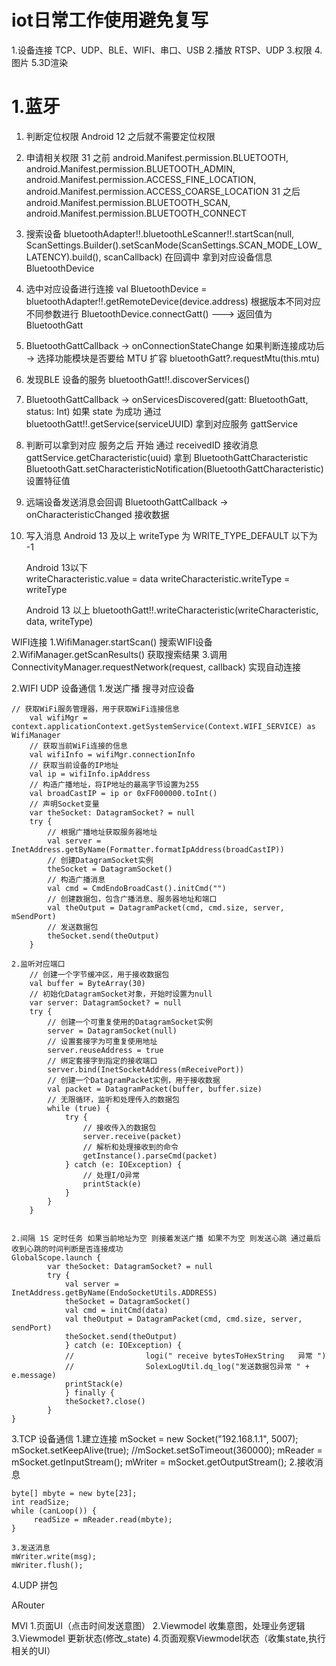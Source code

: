 

# iot日常工作使用避免复写

1.设备连接 TCP、UDP、BLE、WIFI、串口、USB
2.播放 RTSP、UDP 
3.权限 
4.图片
5.3D渲染



# 1.蓝牙
 1. 判断定位权限 Android 12 之后就不需要定位权限
 2. 申请相关权限 
    31 之前 
       android.Manifest.permission.BLUETOOTH,
       android.Manifest.permission.BLUETOOTH_ADMIN,
       android.Manifest.permission.ACCESS_FINE_LOCATION,
       android.Manifest.permission.ACCESS_COARSE_LOCATION
    31 之后
       android.Manifest.permission.BLUETOOTH_SCAN,
       android.Manifest.permission.BLUETOOTH_CONNECT

 3. 搜索设备
    bluetoothAdapter!!.bluetoothLeScanner!!.startScan(null, ScanSettings.Builder().setScanMode(ScanSettings.SCAN_MODE_LOW_LATENCY).build(), scanCallback)
    在回调中 拿到对应设备信息 BluetoothDevice

 4. 选中对应设备进行连接
    val BluetoothDevice = bluetoothAdapter!!.getRemoteDevice(device.address)
    根据版本不同对应不同参数进行  BluetoothDevice.connectGatt() ---> 返回值为 BluetoothGatt

 5. BluetoothGattCallback -> onConnectionStateChange
    如果判断连接成功后 -> 选择功能模块是否要给 MTU 扩容  bluetoothGatt?.requestMtu(this.mtu)

 6. 发现BLE 设备的服务  bluetoothGatt!!.discoverServices()

 7. BluetoothGattCallback -> onServicesDiscovered(gatt: BluetoothGatt, status: Int)
    如果 state 为成功  通过 bluetoothGatt!!.getService(serviceUUID) 拿到对应服务 gattService
 
 8. 判断可以拿到对应 服务之后 开始 通过 receivedID 接收消息
    gattService.getCharacteristic(uuid) 拿到 BluetoothGattCharacteristic
    BluetoothGatt.setCharacteristicNotification(BluetoothGattCharacteristic) 设置特征值

 9. 远端设备发送消息会回调 BluetoothGattCallback -> onCharacteristicChanged 接收数据

 10. 写入消息
     Android 13 及以上 writeType 为 WRITE_TYPE_DEFAULT 以下为 -1

     Android 13以下  
     writeCharacteristic.value = data
     writeCharacteristic.writeType = writeType
 
     Android 13 以上
     bluetoothGatt!!.writeCharacteristic(writeCharacteristic, data, writeType)   



WIFI连接
1.WifiManager.startScan() 搜索WIFI设备
2.WifiManager.getScanResults() 获取搜索结果
3.调用 ConnectivityManager.requestNetwork(request, callback) 实现自动连接



2.WIFI UDP 设备通信
    1.发送广播 搜寻对应设备 

    // 获取WiFi服务管理器，用于获取WiFi连接信息
        val wifiMgr = context.applicationContext.getSystemService(Context.WIFI_SERVICE) as WifiManager
        // 获取当前WiFi连接的信息
        val wifiInfo = wifiMgr.connectionInfo
        // 获取当前设备的IP地址
        val ip = wifiInfo.ipAddress
        // 构造广播地址，将IP地址的最高字节设置为255
        val broadCastIP = ip or 0xFF000000.toInt()
        // 声明Socket变量
        var theSocket: DatagramSocket? = null
        try {
            // 根据广播地址获取服务器地址
            val server = InetAddress.getByName(Formatter.formatIpAddress(broadCastIP))
            // 创建DatagramSocket实例
            theSocket = DatagramSocket()
            // 构造广播消息
            val cmd = CmdEndoBroadCast().initCmd("")
            // 创建数据包，包含广播消息、服务器地址和端口
            val theOutput = DatagramPacket(cmd, cmd.size, server, mSendPort)
            // 发送数据包
            theSocket.send(theOutput)
        }

    2.监听对应端口
        // 创建一个字节缓冲区，用于接收数据包
        val buffer = ByteArray(30)
        // 初始化DatagramSocket对象，开始时设置为null
        var server: DatagramSocket? = null
        try {
            // 创建一个可重复使用的DatagramSocket实例
            server = DatagramSocket(null)
            // 设置套接字为可重复使用地址
            server.reuseAddress = true
            // 绑定套接字到指定的接收端口
            server.bind(InetSocketAddress(mReceivePort))
            // 创建一个DatagramPacket实例，用于接收数据
            val packet = DatagramPacket(buffer, buffer.size)
            // 无限循环，监听和处理传入的数据包
            while (true) {
                try {
                    // 接收传入的数据包
                    server.receive(packet)
                    // 解析和处理接收到的命令
                    getInstance().parseCmd(packet)
                } catch (e: IOException) {
                    // 处理I/O异常
                    printStack(e)
                }
            }
        }


    2.间隔 1S 定时任务 如果当前地址为空 则接着发送广播 如果不为空 则发送心跳 通过最后收到心跳的时间判断是否连接成功
    GlobalScope.launch {
            var theSocket: DatagramSocket? = null
            try {
                val server = InetAddress.getByName(EndoSocketUtils.ADDRESS)
                theSocket = DatagramSocket()
                val cmd = initCmd(data)
                val theOutput = DatagramPacket(cmd, cmd.size, server, sendPort)
                theSocket.send(theOutput)
                } catch (e: IOException) {
                //                logi(" receive bytesToHexString   异常 ")
                //                SolexLogUtil.dq_log("发送数据包异常 " + e.message)
                printStack(e)
                } finally {
                theSocket?.close()
            }
    }


3.TCP 设备通信
    1.建立连接
        mSocket = new Socket("192.168.1.1", 5007);
        mSocket.setKeepAlive(true);
        //mSocket.setSoTimeout(360000);
        mReader = mSocket.getInputStream();
        mWriter = mSocket.getOutputStream();
    2.接收消息

    byte[] mbyte = new byte[23];
    int readSize;
    while (canLoop()) {
         readSize = mReader.read(mbyte);    
    }

    3.发送消息
    mWriter.write(msg);
    mWriter.flush();


4.UDP 拼包



ARouter







MVI
1.页面UI（点击时间发送意图）
2.Viewmodel 收集意图，处理业务逻辑
3.Viewmodel 更新状态(修改_state)
4.页面观察Viewmodel状态（收集state,执行相关的UI）











